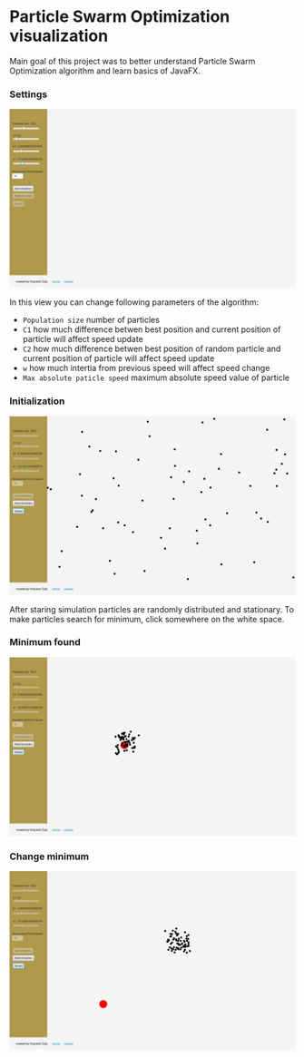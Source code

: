 # Particle Swarm Optimization visualization

Main goal of this project was to better understand Particle Swarm Optimization algorithm and learn basics of JavaFX.

### Settings

![Alt text](/screens/settings.png?raw=true "Settings")

In this view you can change following parameters of the algorithm:
- ```Population size``` number of particles
- ```C1``` how much difference betwen best position and current position of particle will affect speed update
- ```C2``` how much difference betwen best position of random particle and current position of particle will affect speed update
- ```w``` how much intertia from previous speed will affect speed change
- ```Max absolute paticle speed``` maximum absolute speed value of particle

### Initialization

![Alt text](/screens/init.png?raw=true "Initialization")

After staring simulation particles are randomly distributed and stationary. To make particles search for minimum, click somewhere on the white space.

### Minimum found

![Alt text](/screens/minFound.png?raw=true "Minimum found")

### Change minimum

![Alt text](/screens/changeMin.png?raw=true "Change minimum")
